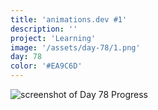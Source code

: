 ```yaml
---
title: 'animations.dev #1'
description: ''
project: 'Learning'
image: '/assets/day-78/1.png'
day: 78
color: '#EA9C6D'
---
```


![screenshot of Day 78 Progress](/assets/day-78/1.png)
